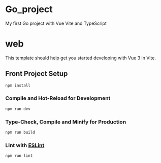 # Go_project
My first Go project with Vue Vite and TypeScript
# web
This template should help get you started developing with Vue 3 in Vite.
## Front Project Setup
```sh
npm install
```
### Compile and Hot-Reload for Development
```sh
npm run dev
```
### Type-Check, Compile and Minify for Production
```sh
npm run build
```
### Lint with [ESLint](https://eslint.org/)
```sh
npm run lint
```
